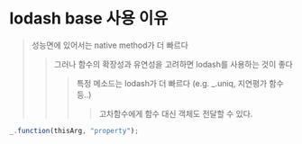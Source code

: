 # lodash base 사용 이유

> 성능면에 있어서는 native method가 더 빠르다
>
> > 그러나 함수의 확장성과 유연성을 고려하면 lodash를 사용하는 것이 좋다
> >
> > > 특정 메소드는 lodash가 더 빠르다 (e.g. \_.uniq, 지연평가 함수 등..)
> > >
> > > > 고차함수에게 함수 대신 객체도 전달할 수 있다.

```js
_.function(thisArg, "property");
```
